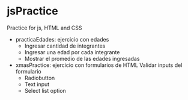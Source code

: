 # jsPractice
Practice for js, HTML and CSS

- practicaEdades: ejercicio con edades
  - Ingresar cantidad de integrantes
  - Ingresar una edad por cada integrante
  - Mostrar el promedio de las edades ingresadas
- xmasPractice: ejercicio con formularios de HTML
  Validar inputs del formulario
  - Radiobutton
  - Text input
  - Select list option